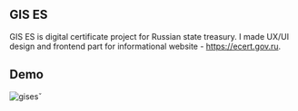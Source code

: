 ## GIS ES

GIS ES is digital certificate project for Russian state treasury. I made UX/UI design and frontend part for informational website - https://ecert.gov.ru.

## Demo

![gises](https://user-images.githubusercontent.com/56717654/232053951-75599a82-9e6d-4934-aeb1-913b30077033.gif)ˇ
